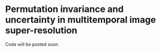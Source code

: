 # Permutation invariance and uncertainty in multitemporal image super-resolution

Code will be posted soon.

